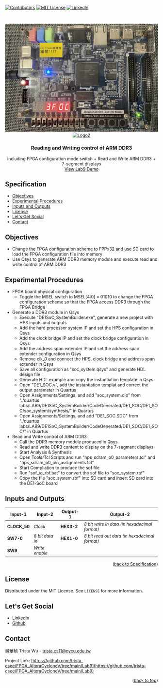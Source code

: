 <a name="readme-top"></a>
<!-- PROJECT SHIELDS -->
[![Contributors][contributors-shield]]()
[![MIT License][license-shield]][license-url]
[![LinkedIn][linkedin-shield]][linkedin-url]

<!-- PROJECT LOGO -->
<br />
<p align="center">
  <a href="https://github.com/trista-csee/FPGA_AlteraCycloneV/tree/main/Lab9">
    <img src="https://github.com/trista-csee/FPGA_AlteraCycloneV/blob/main/images/Lab9-Logo.jpg" alt="Logo">
  </a>
  <a href="https://github.com/trista-csee/FPGA_AlteraCycloneV/tree/main/Lab9">
    <img src="https://github.com/trista-csee/FPGA_AlteraCycloneV/blob/main/images/Lab9-Logo2.jpg" alt="Logo2">
  </a>

  <h3 align="center">Reading and Writing control of ARM DDR3</h3>

  <p align="center">
    including FPGA configuration mode switch + Read and Write ARM DDR3 + 7-segment displays
    <br />
    <a href="https://github.com/trista-csee/FPGA_AlteraCycloneV/tree/main/LabsDemo/Lab9">View Lab9 Demo</a>
  </p>
</p>


<a name="Spec"></a>
<!-- Specification -->
## Specification

* [Objectives](#objectives)
* [Experimental Procedures](#experimental-procedures)
* [Inputs and Outputs](#inputs-and-outputs)
* [License](#license)
* [Let's Get Social](#lets-get-social)
* [Contact](#contact)


<!-- Objectives -->
## Objectives

* Change the FPGA configuration scheme to FPPx32 and use SD card to load the FPGA configuration file into memory
* Use Qsys to generate ARM DDR3 memory module and execute read and write control of ARM DDR3


<!-- Experimental Procedures -->
## Experimental Procedures

* FPGA board physical configuration
  * Toggle the MSEL switch to MSEL[4:0] = 01010 to change the FPGA configuration scheme so that the FPGA access DDR3 through the FPGA Bridge  
* Generate a DDR3 module in Qsys
  * Execute "DE1SoC_SystemBuilder.exe", generate a new project with HPS inputs and outputs
  * Add the hard processor system IP and set the HPS configuration in Qsys
  * Add the clock bridge IP and set the clock bridge configuration in Qsys
  * Add the address span extender IP and set the address span extender configuration in Qsys
  * Remove clk_0 and connect the HPS, clock bridge and address span extender in Qsys
  * Save all configuration as "soc_system.qsys" and generate HDL design file
  * Generate HDL example and copy the instantiation template in Qsys
  * Open "DE1_SOC.v", add the instantiation templat and correct the output parameter in Quartus
  * Open Assignments/Settings, and add "soc_system.qip" from "./quartus labs/LAB9/DE1SoC_SystemBuilder/CodeGenerated/DE1_SOC/DE1_SOC/soc_system/synthesis/" in Quartus
  * Open Assignments/Settings, and add "DE1_SOC.SDC" from "./quartus labs/LAB9/DE1SoC_SystemBuilder/CodeGenerated/DE1_SOC/DE1_SOC/" in Quartus
* Read and Write control of ARM DDR3
  * Call the DDR3 memory module produced in Qsys
  * Read and write DDR3 content to display on the 7-segment displays
  * Start Analysis & Synthesis
  * Open Tools/Tcl Scripts and run "hps_sdram_p0_parameters.tcl" and "hps_sdram_p0_pin_assignments.tcl"
  * Start Compliation to produce the sof file
  * Run "sof_to_rbf.bat" to convert the sof file to "soc_system.rbf"
  * Copy the file "soc_system.rbf" into SD card and insert SD card into the DE1-SoC board


<!-- Inputs and Outputs -->
## Inputs and Outputs

|Input-1|Input-2|Output-1|Output-2|
|-----------|-------------|------------|------------------------|
|**CLOCK_50**|*Clock*|**HEX3-2**|*8 bit write in data (in hexadecimal format)*|
|**SW7-0**|*8 bit data in*|**HEX1-0**|*8 bit read out data (in hexadecimal format)*|
|**SW9**|*Write enable*|||

<p align="right">(<a href="#Spec">back to Specification</a>)</p>


<!-- LICENSE -->
## License

Distributed under the MIT License. See `LICENSE` for more information.


<!-- LET'S GET SOCIAL -->
## Let's Get Social

* [LinkedIn](https://www.linkedin.com/in/hua-chen-wu-363252241/)
* [Github](https://github.com/trista-csee)


<!-- CONTACT -->
## Contact

吳華楨 Trista Wu - trista.cs11@nycu.edu.tw

Project Link: [https://github.com/trista-csee/FPGA_AlteraCycloneV/tree/main/Lab9](https://github.com/trista-csee/FPGA_AlteraCycloneV/tree/main/Lab9)

<p align="right">(<a href="#readme-top">back to top</a>)</p>


<!-- MARKDOWN LINKS & IMAGES -->
[contributors-shield]: https://img.shields.io/badge/contributors-1-orange.svg?style=flat-square
[license-shield]: https://img.shields.io/badge/license-MIT-blue.svg?style=flat-square
[license-url]: https://choosealicense.com/licenses/mit
[linkedin-shield]: https://img.shields.io/badge/-LinkedIn-black.svg?style=flat-square&logo=linkedin&colorB=555
[linkedin-url]: https://www.linkedin.com/in/hua-chen-wu-363252241/
[product-screenshot]: ./images/projects/portfolio.jpg
